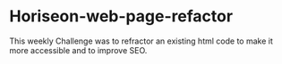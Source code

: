 # Horiseon-web-page-refactor
This weekly Challenge was to refractor an existing html code to make it more accessible and to improve SEO.
